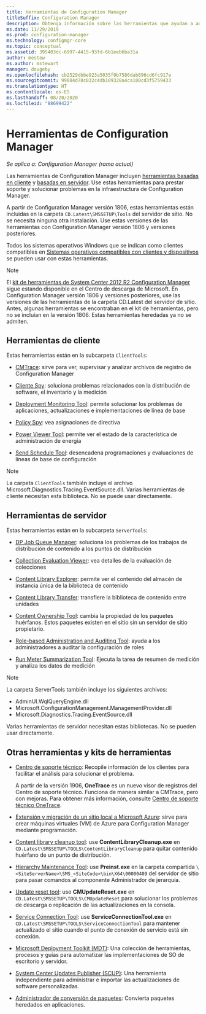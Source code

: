 ```yaml
---
title: Herramientas de Configuration Manager
titleSuffix: Configuration Manager
description: Obtenga información sobre las herramientas que ayudan a administrar la infraestructura de Configuration Manager y a solucionar problemas de ella.
ms.date: 11/29/2019
ms.prod: configuration-manager
ms.technology: configmgr-core
ms.topic: conceptual
ms.assetid: 395403dc-6997-4415-93fd-6b1eeb6ba31a
author: mestew
ms.author: mstewart
manager: dougeby
ms.openlocfilehash: cb2529dbbe923a5035f0b7586dab696cd6fc917e
ms.sourcegitcommit: 99084d70c032c4db109328a4ca100cd3f5759433
ms.translationtype: HT
ms.contentlocale: es-ES
ms.lasthandoff: 08/20/2020
ms.locfileid: "88699422"
---
```

# <a name="configuration-manager-tools"></a>Herramientas de Configuration Manager

*Se aplica a: Configuration Manager (rama actual)*

Las herramientas de Configuration Manager incluyen [herramientas basadas en cliente](#client-tools) y [basadas en servidor](#server-tools). Use estas herramientas para prestar soporte y solucionar problemas en la infraestructura de Configuration Manager.

A partir de Configuration Manager versión 1806, estas herramientas están incluidas en la carpeta `CD.Latest\SMSSETUP\Tools` del servidor de sitio. No se necesita ninguna otra instalación.<!--1357145--> Use estas versiones de las herramientas con Configuration Manager versión 1806 y versiones posteriores.

Todos los sistemas operativos Windows que se indican como clientes compatibles en [Sistemas operativos compatibles con clientes y dispositivos](/sccm/core/plan-design/configs/supported-operating-systems-for-clients-and-devices) se pueden usar con estas herramientas.

> [!Note]  
> El [kit de herramientas de System Center 2012 R2 Configuration Manager](https://www.microsoft.com/download/details.aspx?id=50012) sigue estando disponible en el Centro de descarga de Microsoft. En Configuration Manager versión 1806 y versiones posteriores, use las versiones de las herramientas de la carpeta CD.Latest del servidor de sitio. Antes, algunas herramientas se encontraban en el kit de herramientas, pero no se incluían en la versión 1806. Estas herramientas heredadas ya no se admiten.


## <a name="client-tools"></a>Herramientas de cliente

Estas herramientas están en la subcarpeta `ClientTools`:

- [CMTrace](cmtrace.md): sirve para ver, supervisar y analizar archivos de registro de Configuration Manager  

- [Cliente Spy](clispy.md): soluciona problemas relacionados con la distribución de software, el inventario y la medición

- [Deployment Monitoring Tool](deployment-monitoring-tool.md): permite solucionar los problemas de aplicaciones, actualizaciones e implementaciones de línea de base  

- [Policy Spy](policy-spy.md): vea asignaciones de directiva  

- [Power Viewer Tool](power-viewer-tool.md): permite ver el estado de la característica de administración de energía  

- [Send Schedule Tool](send-schedule-tool.md): desencadena programaciones y evaluaciones de líneas de base de configuración  

> [!Note]  
> La carpeta `ClientTools` también incluye el archivo Microsoft.Diagnostics.Tracing.EventSource.dll. Varias herramientas de cliente necesitan esta biblioteca. No se puede usar directamente.  


## <a name="server-tools"></a>Herramientas de servidor

Estas herramientas están en la subcarpeta `ServerTools`:

- [DP Job Queue Manager](dp-job-manager.md): soluciona los problemas de los trabajos de distribución de contenido a los puntos de distribución  

- [Collection Evaluation Viewer](ceviewer.md): vea detalles de la evaluación de colecciones  

- [Content Library Explorer](content-library-explorer.md): permite ver el contenido del almacén de instancia única de la biblioteca de contenido  

- [Content Library Transfer](content-library-transfer.md): transfiere la biblioteca de contenido entre unidades  

- [Content Ownership Tool](content-ownership-tool.md): cambia la propiedad de los paquetes huérfanos. Estos paquetes existen en el sitio sin un servidor de sitio propietario.

- [Role-based Administration and Auditing Tool](rbaviewer.md): ayuda a los administradores a auditar la configuración de roles  

- [Run Meter Summarization Tool](run-meter-summ.md): Ejecuta la tarea de resumen de medición y analiza los datos de medición

> [!Note]  
> La carpeta ServerTools también incluye los siguientes archivos:
>
> - AdminUI.WqlQueryEngine.dll
> - Microsoft.ConfigurationManagement.ManagementProvider.dll
> - Microsoft.Diagnostics.Tracing.EventSource.dll
>
> Varias herramientas de servidor necesitan estas bibliotecas. No se pueden usar directamente.  

## <a name="other-tools-and-toolkits"></a>Otras herramientas y kits de herramientas

- [Centro de soporte técnico](support-center.md): Recopile información de los clientes para facilitar el análisis para solucionar el problema.

    A partir de la versión 1906, **OneTrace** es un nuevo visor de registros del Centro de soporte técnico. Funciona de manera similar a CMTrace, pero con mejoras. Para obtener más información, consulte [Centro de soporte técnico OneTrace](support-center-onetrace.md).

- [Extensión y migración de un sitio local a Microsoft Azure](azure-migration-tool.md): sirve para crear máquinas virtuales (VM) de Azure para Configuration Manager mediante programación. <!--3556022--> 

- [Content library cleanup tool](../plan-design/hierarchy/content-library-cleanup-tool.md): use **ContentLibraryCleanup.exe** en `CD.Latest\SMSSETUP\TOOLS\ContentLibraryCleanup` para quitar contenido huérfano de un punto de distribución.  

- [Hierarchy Maintenance Tool](../servers/manage/hierarchy-maintenance-tool-preinst.exe.md): use **Preinst.exe** en la carpeta compartida `\<SiteServerName>\SMS_<SiteCode>\bin\X64\00000409` del servidor de sitio para pasar comandos al componente Administrador de jerarquía.  

- [Update reset tool](../servers/manage/update-reset-tool.md): use **CMUpdateReset.exe** en `CD.Latest\SMSSETUP\TOOLS\CMUpdateReset` para solucionar los problemas de descarga o replicación de las actualizaciones en la consola.  

- [Service Connection Tool](../servers/manage/hierarchy-maintenance-tool-preinst.exe.md): use **ServiceConnectionTool.exe** en `CD.Latest\SMSSETUP\TOOLS\ServiceConnectionTool` para mantener actualizado el sitio cuando el punto de conexión de servicio está sin conexión.   

- [Microsoft Deployment Toolkit (MDT)](../../mdt/use-the-mdt.md): Una colección de herramientas, procesos y guías para automatizar las implementaciones de SO de escritorio y servidor.

- [System Center Updates Publisher (SCUP)](../../sum/tools/updates-publisher.md): Una herramienta independiente para administrar e importar las actualizaciones de software personalizadas.

- [Administrador de conversión de paquetes](../../apps/pcm/package-conversion-manager.md): Convierta paquetes heredados en aplicaciones.